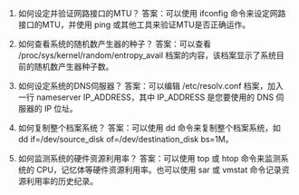 

1. 如何设定并验证网路接口的MTU？
答案：可以使用 ifconfig 命令来设定网路接口的MTU，并使用 ping 或其他工具来验证MTU是否正确运作。

2. 如何查看系统的随机数产生器的种子？
答案：可以查看 /proc/sys/kernel/random/entropy_avail 档案的内容，该档案显示了系统目前的随机数产生器种子数。

3. 如何设定系统的DNS伺服器？
答案：可以编辑 /etc/resolv.conf 档案，加入一行 nameserver IP_ADDRESS，其中 IP_ADDRESS 是您要使用的 DNS 伺服器的 IP 位址。

4. 如何复制整个档案系统？
答案：可以使用 dd 命令来复制整个档案系统，如 dd if=/dev/source_disk of=/dev/destination_disk bs=1M。

5. 如何监测系统的硬件资源利用率？
答案：可以使用 top 或 htop 命令来监测系统的 CPU，记忆体等硬件资源利用率。也可以使用 sar 或 vmstat 命令记录资源利用率的历史纪录。
